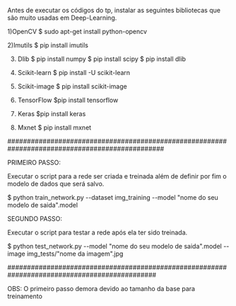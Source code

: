 Antes de executar os códigos do tp, instalar as seguintes bibliotecas que são muito usadas em Deep-Learning.

1)OpenCV
$ sudo apt-get install python-opencv

2)Imutils
$ pip install imutils

3) Dlib
$ pip install numpy
$ pip install scipy
$ pip install dlib

4) Scikit-learn
$ pip install -U scikit-learn

5) Scikit-image
$ pip install scikit-image

6) TensorFlow
$pip install tensorflow

7) Keras
$pip install keras

8) Mxnet
$ pip install mxnet

################################################################################################

PRIMEIRO PASSO:

Executar o script para a rede ser criada e treinada além de definir por fim o modelo de dados que será salvo.

$ python train_network.py --dataset img_training --model "nome do seu modelo de saida".model

SEGUNDO PASSO:

Executar o script para testar a rede após ela ter sido treinada.

$ python test_network.py --model "nome do seu modelo de saida".model --image img_tests/"nome da imagem".jpg

##############################################################################################

OBS: O primeiro passo demora devido ao tamanho da base para treinamento
